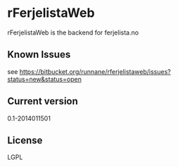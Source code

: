 rFerjelistaWeb
=========

rFerjelistaWeb is the backend for ferjelista.no

Known Issues
----
see https://bitbucket.org/runnane/rferjelistaweb/issues?status=new&status=open

Current version
----

0.1-2014011501

License
----

LGPL